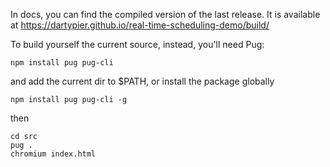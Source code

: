 In docs, you can find the compiled version of the last release.
It is available at https://dartypier.github.io/real-time-scheduling-demo/build/

To build yourself the current source, instead, you'll need Pug:

```
npm install pug pug-cli
```
and add the current dir to $PATH, or install the package globally
```
npm install pug pug-cli -g
```

then
```
cd src
pug .
chromium index.html
```
